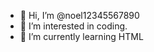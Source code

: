 - 👋 Hi, I’m @noel12345567890
- 👀 I’m interested in coding.
- 🌱 I’m currently learning HTML

<!---
noel12345567890/noel12345567890 is a ✨ special ✨ repository because its `README.md` (this file) appears on your GitHub profile.
You can click the Preview link to take a look at your changes.
--->
